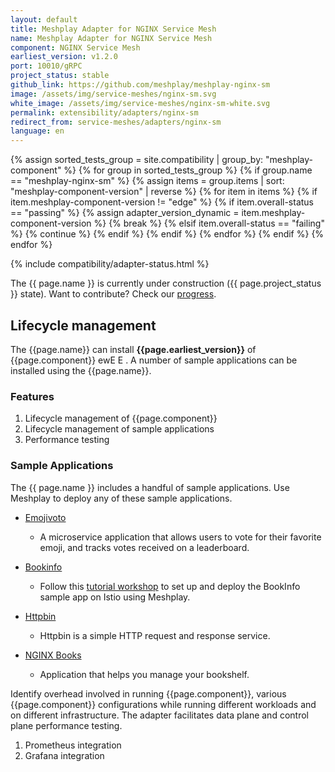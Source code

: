 ```yaml
---
layout: default
title: Meshplay Adapter for NGINX Service Mesh
name: Meshplay Adapter for NGINX Service Mesh
component: NGINX Service Mesh
earliest_version: v1.2.0
port: 10010/gRPC
project_status: stable
github_link: https://github.com/meshplay/meshplay-nginx-sm
image: /assets/img/service-meshes/nginx-sm.svg
white_image: /assets/img/service-meshes/nginx-sm-white.svg
permalink: extensibility/adapters/nginx-sm
redirect_from: service-meshes/adapters/nginx-sm
language: en
---
```


{% assign sorted_tests_group = site.compatibility | group_by: "meshplay-component" %}
{% for group in sorted_tests_group %}
      {% if group.name == "meshplay-nginx-sm" %}
        {% assign items = group.items | sort: "meshplay-component-version" | reverse %}
        {% for item in items %}
          {% if item.meshplay-component-version != "edge" %}
            {% if item.overall-status == "passing" %}
              {% assign adapter_version_dynamic = item.meshplay-component-version %}
              {% break %}
            {% elsif item.overall-status == "failing" %}
              {% continue %}
            {% endif %}
          {% endif %}
        {% endfor %} 
      {% endif %}
{% endfor %}

{% include compatibility/adapter-status.html %}

The {{ page.name }} is currently under construction ({{ page.project_status }} state). Want to contribute? Check our [progress]({{page.github_link}}).

## Lifecycle management

The {{page.name}} can install **{{page.earliest_version}}** of {{page.component}} ewE E . A number of sample applications can be installed using the {{page.name}}.

### Features

1. Lifecycle management of {{page.component}}
1. Lifecycle management of sample applications
1. Performance testing

### Sample Applications

The {{ page.name }} includes a handful of sample applications. Use Meshplay to deploy any of these sample applications.

- [Emojivoto]({{site.baseurl}}/guides/sample-apps#emojivoto)

  - A microservice application that allows users to vote for their favorite emoji, and tracks votes received on a leaderboard.

- [Bookinfo]({{site.baseurl}}/guides/sample-apps#bookinfo)

  - Follow this [tutorial workshop](https://github.com/layer5io/istio-service-mesh-workshop/blob/master/lab-2/README.md) to set up and deploy the BookInfo sample app on Istio using Meshplay.

- [Httpbin]({{site.baseurl}}/guides/sample-apps#httpbin)

  - Httpbin is a simple HTTP request and response service.

- [NGINX Books](https://github.com/BuoyantIO/booksapp)
  - Application that helps you manage your bookshelf.

Identify overhead involved in running {{page.component}}, various {{page.component}} configurations while running different workloads and on different infrastructure. The adapter facilitates data plane and control plane performance testing.

1. Prometheus integration
1. Grafana integration


